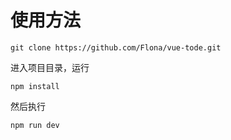 # 使用方法
```
git clone https://github.com/Flona/vue-tode.git
```
进入项目目录，运行
```
npm install
```
然后执行
```
npm run dev
```

